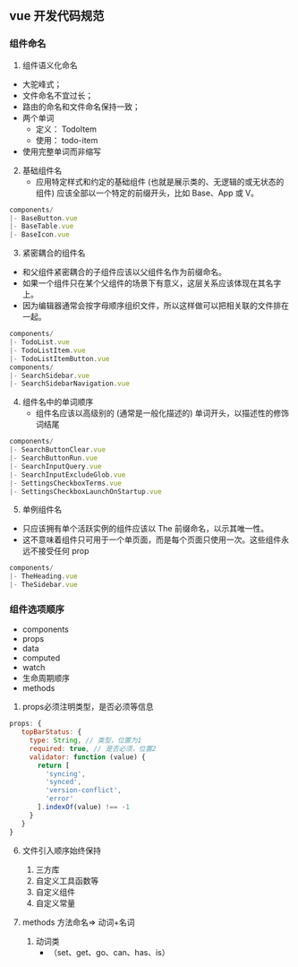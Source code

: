 ## vue 开发代码规范

### 组件命名
1. 组件语义化命名
  - 大驼峰式；
  - 文件命名不宜过长；
  - 路由的命名和文件命名保持一致；
  - 两个单词
    - 定义： TodoItem
    - 使用： todo-item
  - 使用完整单词而非缩写

2. 基础组件名
   - 应用特定样式和约定的基础组件 (也就是展示类的、无逻辑的或无状态的组件) 应该全部以一个特定的前缀开头，比如 Base、App 或 V。
   
```javascript
components/
|- BaseButton.vue
|- BaseTable.vue
|- BaseIcon.vue
``` 

3. 紧密耦合的组件名
  - 和父组件紧密耦合的子组件应该以父组件名作为前缀命名。
  - 如果一个组件只在某个父组件的场景下有意义，这层关系应该体现在其名字上。
  - 因为编辑器通常会按字母顺序组织文件，所以这样做可以把相关联的文件排在一起。

```javascript
components/
|- TodoList.vue
|- TodoListItem.vue
|- TodoListItemButton.vue
components/
|- SearchSidebar.vue
|- SearchSidebarNavigation.vue
```

4. 组件名中的单词顺序
   - 组件名应该以高级别的 (通常是一般化描述的) 单词开头，以描述性的修饰词结尾
  
```javascript
components/
|- SearchButtonClear.vue
|- SearchButtonRun.vue
|- SearchInputQuery.vue
|- SearchInputExcludeGlob.vue
|- SettingsCheckboxTerms.vue
|- SettingsCheckboxLaunchOnStartup.vue
```
5. 单例组件名
  - 只应该拥有单个活跃实例的组件应该以 The 前缀命名，以示其唯一性。
  - 这不意味着组件只可用于一个单页面，而是每个页面只使用一次。这些组件永远不接受任何 prop

```javascript
components/
|- TheHeading.vue
|- TheSidebar.vue
```


### 组件选项顺序
  - components
  - props
  - data
  - computed
  - watch
  - 生命周期顺序
  - methods


1. props必须注明类型，是否必须等信息
   
  ```javascript
  props: {
     topBarStatus: { 
       type: String, // 类型，位置为1
       required: true, // 是否必须，位置2
       validator: function (value) {
         return [
           'syncing',
           'synced',
           'version-conflict',
           'error'
         ].indexOf(value) !== -1
       }
     }
  }
  ```

6. 文件引入顺序始终保持
   1. 三方库
   2. 自定义工具函数等
   3. 自定义组件
   4. 自定义常量

7. methods 方法命名=> 动词+名词
   1. 动词类
      - （set、get、go、can、has、is）


